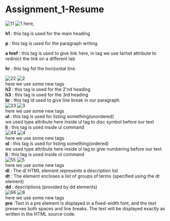 # Assignment_1-Resume
![11](https://github.com/Mayankkatheriya/Assignment_1-Resume/assets/128832286/bfea427f-e880-4a7f-b3b5-0efdf199ca69)
![1](https://github.com/Mayankkatheriya/Assignment_1-Resume/assets/128832286/185f2e85-7190-4a30-b47d-ecfc4ff9527d)
here,

<b>h1</b> : this tag is used for the main heading

<b>p</b> : this tag is used for the paragraph writing

<b>a href</b> : this tag is used to give link here, in <a> tag we use tarhet attribute to redirect the link on a different tab

<b>hr</b> : this tag fot the horizontal line.

![22](https://github.com/Mayankkatheriya/Assignment_1-Resume/assets/128832286/7e862060-bf6a-4e84-bdd4-4b04c0605c43)
![2](https://github.com/Mayankkatheriya/Assignment_1-Resume/assets/128832286/6faf8b63-b7ae-4be2-bd42-e70af807585a)
<br/>
here we use some new tags
<br/>
<b>h2</b> : this tag is used for the 2'nd  heading
<br/>
<b>h3</b> : this tag is used for the 3rd  heading
<br/>
<b>br</b> : this tag id used to give line break in our paragraph.
<br/>
![33](https://github.com/Mayankkatheriya/Assignment_1-Resume/assets/128832286/b98e1984-a80c-4438-88d9-523581129223)
![3](https://github.com/Mayankkatheriya/Assignment_1-Resume/assets/128832286/aad0727c-4a59-4840-b478-283ef86d3ed2)
<br/>
here we use some new tags
<br/>
<b>ul</b> : this tag is used for listing something(unordered)
<br/>
we used type attribute here inside ul tag to disc symbol before our text
<br/>
<b>li</b> : this tag is used inside ul command
<br/>
![44](https://github.com/Mayankkatheriya/Assignment_1-Resume/assets/128832286/3ba8c791-e32f-4b33-adab-afce33be529a)
![4](https://github.com/Mayankkatheriya/Assignment_1-Resume/assets/128832286/1130b298-d0cb-4cca-a227-057af408badc)
<br/>
here we use some new tags
<br/>
<b>ol</b> : this tag is used for listing something(ordered)
<br/>
we used type attribute here inside ol tag to give numbering before our text
<br/>
<b>li</b> : this tag is used inside ol command
<br/>
![55](https://github.com/Mayankkatheriya/Assignment_1-Resume/assets/128832286/79c68576-4e76-4145-bce7-18a09097e3c8)
![5](https://github.com/Mayankkatheriya/Assignment_1-Resume/assets/128832286/2fbf6ed8-2358-4233-950f-98aff68382c5)
<br/>
here we use some new tags
<br/>
<b>dl</b> : The dl HTML element represents a description list
<br/>
<b>dt</b> : The element encloses a list of groups of terms (specified using the dt element)
<br/>
<b>dd</b> : descriptions (provided by dd elements)
<br/>
![66](https://github.com/Mayankkatheriya/Assignment_1-Resume/assets/128832286/7f0988a9-cf24-40bd-96cf-ac2ac5c4e007)
![6](https://github.com/Mayankkatheriya/Assignment_1-Resume/assets/128832286/db88bb73-23ba-43a0-b0fa-615be46301f6)
<br/>
here we use some new tags
<br/>
<b>pre</b> :Text in a pre element is displayed in a fixed-width font, and the text preserves both spaces and line breaks. The text will be displayed exactly as written in the HTML source code.
<br/>
